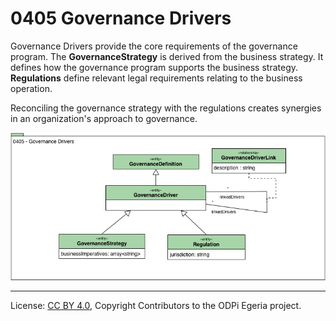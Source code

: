 <!-- SPDX-License-Identifier: CC-BY-4.0 -->
<!-- Copyright Contributors to the ODPi Egeria project. -->

# 0405 Governance Drivers

Governance Drivers provide the core requirements of the governance program.
The **GovernanceStrategy** is derived from the business strategy.
It defines how the governance program supports the business strategy.
**Regulations** define relevant legal requirements relating to the business operation.

Reconciling the governance strategy with the regulations creates synergies
in an organization's approach to governance.

![UML](0405-Governance-Drivers.png)



----
License: [CC BY 4.0](https://creativecommons.org/licenses/by/4.0/),
Copyright Contributors to the ODPi Egeria project.